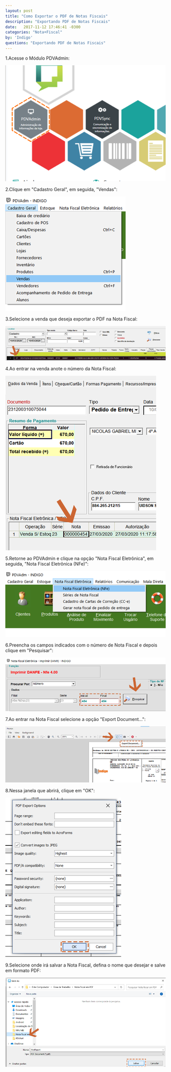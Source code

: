 ```yaml
---
layout: post
title: "Como Exportar o PDF de Notas Fiscais"
description: "Exportando PDF de Notas Fiscais"
date:   2017-11-12 17:46:41 -0300
categories: "Nota+Fiscal"
by: 'Indigo'
questions: "Exportando PDF de Notas Fiscais"
---
```


1.Acesse o Módulo PDVAdmin:

 ![](../../assets/img/notasfiscais/-05/01.png)

2.Clique em "Cadastro Geral", em seguida, "Vendas":

![](../../assets/img/notasfiscais/-05/02.png)

3.Selecione a venda que deseja exportar o PDF na Nota Fiscal:

![](../../assets/img/notasfiscais/-05/03.png)

4.Ao entrar na venda anote o número da Nota Fiscal:

 ![](../../assets/img/notasfiscais/-05/04.png)

5.Retorne ao PDVAdmin e clique na opção "Nota Fiscal Eletrônica", em seguida, "Nota Fiscal Eletrônica (NFe)":

 ![](../../assets/img/notasfiscais/-05/05.png)

 6.Preencha os campos indicados com o número de Nota Fiscal e depois clique em "Pesquisar":

 ![](../../assets/img/notasfiscais/-05/06.png)

 7.Ao entrar na Nota Fiscal selecione a opção "Export Document...":

 ![](../../assets/img/notasfiscais/-05/07.png)

 8.Nessa janela que abrirá, clique em "OK":

  ![](../../assets/img/notasfiscais/-05/08.png)

9.Selecione onde irá salvar a Nota Fiscal, defina o nome que desejar e salve em formato PDF:

  ![](../../assets/img/notasfiscais/-05/09.png)
